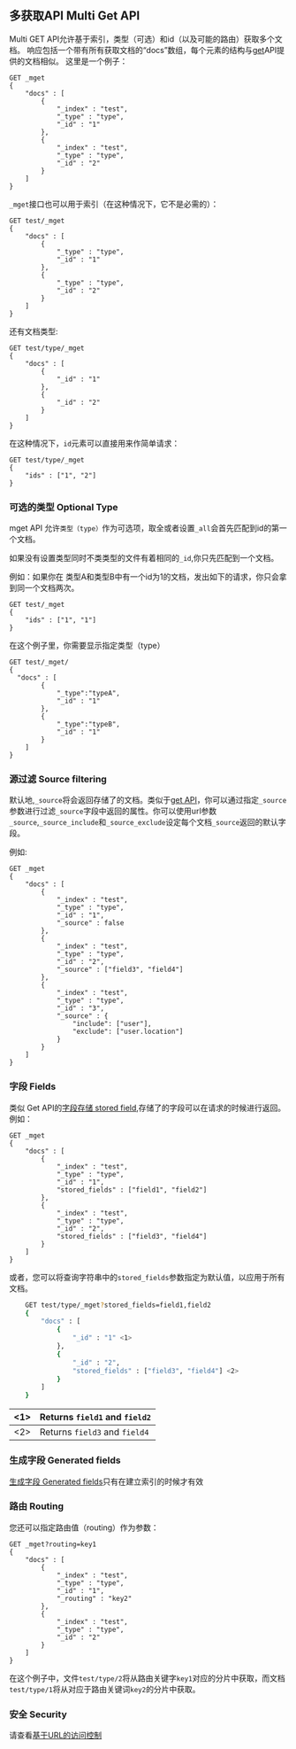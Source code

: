 ## 多获取API Multi Get API

Multi GET API允许基于索引，类型（可选）和id（以及可能的路由）获取多个文档。 响应包括一个带有所有获取文档的“docs”数组，每个元素的结构与[get](docs-get.html)API提供的文档相似。 这里是一个例子：
    
    GET _mget
    {
        "docs" : [
            {
                "_index" : "test",
                "_type" : "type",
                "_id" : "1"
            },
            {
                "_index" : "test",
                "_type" : "type",
                "_id" : "2"
            }
        ]
    }

`_mget`接口也可以用于索引（在这种情况下，它不是必需的）：    
    
    GET test/_mget
    {
        "docs" : [
            {
                "_type" : "type",
                "_id" : "1"
            },
            {
                "_type" : "type",
                "_id" : "2"
            }
        ]
    }

还有文档类型:
    
    
    GET test/type/_mget
    {
        "docs" : [
            {
                "_id" : "1"
            },
            {
                "_id" : "2"
            }
        ]
    }

在这种情况下，`id`元素可以直接用来作简单请求：    
    
    GET test/type/_mget
    {
        "ids" : ["1", "2"]
    }

### 可选的类型 Optional Type

mget API 允许`类型（type）`作为可选项，取全或者设置`_all`会首先匹配到id的第一个文档。

如果没有设置类型同时不类类型的文件有着相同的`_id`,你只先匹配到一个文档。

例如：如果你在 类型A和类型B中有一个id为1的文档，发出如下的请求，你只会拿到同一个文档两次。
    
    GET test/_mget
    {
        "ids" : ["1", "1"]
    }

在这个例子里，你需要显示指定类型（type）
    
    GET test/_mget/
    {
      "docs" : [
            {
                "_type":"typeA",
                "_id" : "1"
            },
            {
                "_type":"typeB",
                "_id" : "1"
            }
        ]
    }

### 源过滤 Source filtering

默认地,`_source`将会返回存储了的文档。类似于[get API](docs-get.html#get-source-filtering)，你可以通过指定`_source`参数进行过滤`_source`字段中返回的属性。你可以使用url参数`_source`,`_source_include`和`_source_exclude`设定每个文档`_source`返回的默认字段。

例如:
    
    
    GET _mget
    {
        "docs" : [
            {
                "_index" : "test",
                "_type" : "type",
                "_id" : "1",
                "_source" : false
            },
            {
                "_index" : "test",
                "_type" : "type",
                "_id" : "2",
                "_source" : ["field3", "field4"]
            },
            {
                "_index" : "test",
                "_type" : "type",
                "_id" : "3",
                "_source" : {
                    "include": ["user"],
                    "exclude": ["user.location"]
                }
            }
        ]
    }

### 字段 Fields

类似 Get API的[字段存储 stored field](docs-get.html#get-stored-fields),存储了的字段可以在请求的时候进行返回。例如：
    
    GET _mget
    {
        "docs" : [
            {
                "_index" : "test",
                "_type" : "type",
                "_id" : "1",
                "stored_fields" : ["field1", "field2"]
            },
            {
                "_index" : "test",
                "_type" : "type",
                "_id" : "2",
                "stored_fields" : ["field3", "field4"]
            }
        ]
    }
或者，您可以将查询字符串中的`stored_fields`参数指定为默认值，以应用于所有文档。

```sh
    GET test/type/_mget?stored_fields=field1,field2
    {
        "docs" : [
            {
                "_id" : "1" <1>
            },
            {
                "_id" : "2",
                "stored_fields" : ["field3", "field4"] <2>
            }
        ]
    }
```

<1> | Returns `field1` and `field2`    
---|---    
<2> | Returns `field3` and `field4`  
  
### 生成字段 Generated fields

[生成字段 Generated fields](https://www.elastic.co/guide/en/elasticsearch/reference/5.4/docs-get.html#generated-fields)只有在建立索引的时候才有效

### 路由 Routing

您还可以指定路由值（routing）作为参数：    
    
    GET _mget?routing=key1
    {
        "docs" : [
            {
                "_index" : "test",
                "_type" : "type",
                "_id" : "1",
                "_routing" : "key2"
            },
            {
                "_index" : "test",
                "_type" : "type",
                "_id" : "2"
            }
        ]
    }

在这个例子中，文件`test/type/2`将从路由关键字`key1`对应的分片中获取，而文档`test/type/1`将从对应于路由关键词`key2`的分片中获取。

### 安全 Security

请查看[基于URL的访问控制](url-access-control.html)
